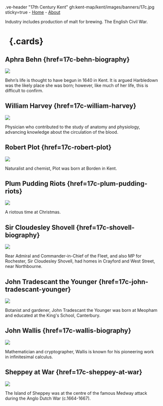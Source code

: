 .ve-header "17th Century Kent" gh:kent-map/kent/images/banners/17c.jpg sticky=true
    - [Home](/)
    - [About](/about)

Industry includes production of malt for brewing. The English Civil War.

# &nbsp; {.cards}

## Aphra Behn {href=17c-behn-biography}

![](https://iiif.juncture-digital.org/thumbnail?url=https://stor.artstor.org/stor/313c325c-0895-46de-bd40-f44b75667178)

Behn’s life is thought to have begun in 1640 in Kent. It is argued Harbledown was the likely place she was born; however, like much of her life, this is difficult to confirm.

## William Harvey {href=17c-william-harvey}

![](https://iiif.juncture-digital.org/thumbnail?url=https://upload.wikimedia.org/wikipedia/commons/4/40/Ogilby_Kent.jpg)

Physician who contributed to the study of anatomy and physiology, advancing knowledge about the circulation of the blood.

## Robert Plot {href=17c-robert-plot}

![](https://iiif.juncture-digital.org/thumbnail?url=https://upload.wikimedia.org/wikipedia/commons/4/40/Ogilby_Kent.jpg)

Naturalist and chemist, Plot was born at Borden in Kent.

## Plum Pudding Riots {href=17c-plum-pudding-riots}

![](https://iiif.juncture-digital.org/thumbnail?url=https://upload.wikimedia.org/wikipedia/commons/5/5d/Officer_of_pikemen.jpg)

A riotous time at Christmas.

## Sir Cloudesley Shovell {href=17c-shovell-biography}

![](https://iiif.juncture-digital.org/thumbnail?url=https://upload.wikimedia.org/wikipedia/commons/c/cd/A_Large_Draught_of_the_DOWNES_NYPL1640571.tiff)

Rear Admiral and Commander-in-Chief of the Fleet, and also MP for Rochester, Sir Cloudesley Shovell, had homes in Crayford and West Street, near Northbourne.

## John Tradescant the Younger {href=17c-john-tradescant-younger}

![](https://iiif.juncture-digital.org/thumbnail?url=https://upload.wikimedia.org/wikipedia/commons/4/40/Ogilby_Kent.jpg)

Botanist and gardener, John Tradescant the Younger was born at Meopham and educated at the King's School, Canterbury.

## John Wallis {href=17c-wallis-biography}

![](https://iiif.juncture-digital.org/thumbnail?url=https://upload.wikimedia.org/wikipedia/commons/4/40/Ogilby_Kent.jpg)

Mathematician and cryptographer, Wallis is known for his pioneering work in infinitesimal calculus.

## Sheppey at War {href=17c-sheppey-at-war}

![](https://iiif.juncture-digital.org/thumbnail?url=https://stor.artstor.org/stor/2c221d42-8be8-432e-80c5-a1c13e87ea9d)

The Island of Sheppey was at the centre of the famous Medway attack during the Anglo Dutch War (c.1664-1667).

